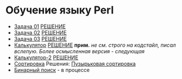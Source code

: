# Обучение языку Perl

+ [Задача 01](/docs/Task_01.md) [РЕШЕНИЕ](Task_01.pl)
+ [Задача 02](/docs/Task_02.md) [РЕШЕНИЕ](Task_02.pl)
+ [Задача 03](/docs/Task_03.md) [РЕШЕНИЕ](Task_03.pl)
+ [Калькулятор](/docs/Task_Calc.md) [РЕШЕНИЕ](Calculator.pl) **прим.** *не см. строго на кодстайл, писал вслепую. Более осмысленная версия - следующая*
+ [Калькулятор-2](/docs/Task_Calc2.md) [РЕШЕНИЕ](Calculator-2.0.pl)
+ [Сортировка](/docs/Task_Sort.md) Решения: [Пузырьковая сортировка](Bubble_sort.pl)
+ [Бинарный поиск](/docs/Binary_search.md) - в процессе
